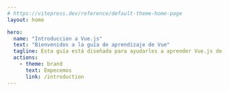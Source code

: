```yaml
---
# https://vitepress.dev/reference/default-theme-home-page
layout: home

hero:
  name: "Introduccion a Vue.js"
  text: "Bienvenidos a la guía de aprendizaje de Vue"
  tagline: Esta guía está diseñada para ayudarles a aprender Vue.js de una manera práctica e interactiva.
  actions:
    - theme: brand
      text: Empecemos
      link: /introduction
---
```

